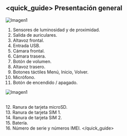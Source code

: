 ## <quick_guide> Presentación general

![Imagen1](http://static.energysistem.com/images/manuals/42178/54219bf1589b2.jpg)

1. Sensores de luminosidad y de proximidad.
2. Salida de auriculares.
3. Altavoz frontal.
4. Entrada USB.
5. Cámara frontal.
6. Cámara trasera.
7. Botón de volumen.
8. Altavoz trasero.
9. Botones táctiles Menú, Inicio, Volver.
10. Micrófono.
11. Botón de encendido / apagado.

![Imagen1](http://static.energysistem.com/images/manuals/42178/54219bfec0c74.jpg)

<br>12. Ranura de tarjeta microSD.<br>13. Ranura de tarjeta SIM 1.<br>14. Ranura de tarjeta SIM 2.<br>15. Batería.<br>16. Número de serie y números IMEI.
</quick_guide>
